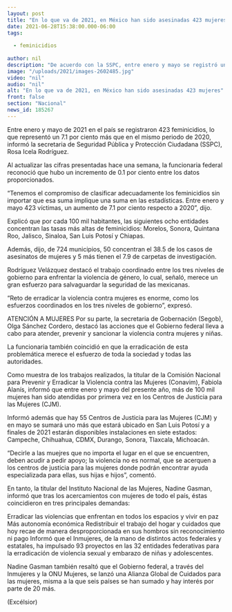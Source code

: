 ```yaml
---
layout: post
title: "En lo que va de 2021, en México han sido asesinadas 423 mujeres"
date: 2021-06-28T15:38:00.000-06:00
tags:
  
  - feminicidios
  
author: nil
description: "De acuerdo con la SSPC, entre enero y mayo se registró un alza de 7.1% de este delito respecto a 2020; Segob, Conavim e Inmujeres destacan acciones para atender violencia de género"
image: "/uploads/2021/images-2602485.jpg"
video: "nil"
audio: "nil"
alt: "En lo que va de 2021, en México han sido asesinadas 423 mujeres"
front: false
section: "Nacional"
news_id: 185267
---
```


Entre enero y mayo de 2021 en el país se registraron 423 feminicidios, lo que representó un 7.1 por ciento más que en el mismo periodo de 2020, informó la secretaria de Seguridad Pública y Protección Ciudadana (SSPC), Rosa Icela Rodríguez.

Al actualizar las cifras presentadas hace una semana, la funcionaria federal reconoció que hubo un incremento de 0.1 por ciento entre los datos proporcionados.

“Tenemos el compromiso de clasificar adecuadamente los feminicidios sin importar que esa suma implique una suma en las estadísticas. Entre enero y mayo 423 víctimas, un aumento de 7.1 por ciento respecto a 2020”, dijo.

Explicó que por cada 100 mil habitantes, las siguientes ocho entidades concentran las tasas más altas de feminicidios: Morelos, Sonora, Quintana Roo, Jalisco, Sinaloa, San Luis Potosí y Chiapas.

Además, dijo, de 724 municipios, 50 concentran el 38.5 de los casos de asesinatos de mujeres y 5 más tienen el 7.9 de carpetas de investigación.

Rodríguez Velázquez destacó el trabajo coordinado entre los tres niveles de gobierno para enfrentar la violencia de género, lo cual, señaló, merece un gran esfuerzo para salvaguardar la seguridad de las mexicanas.

“Reto de erradicar la violencia contra mujeres es enorme, como los esfuerzos coordinados en los tres niveles de gobierno”, expresó.

ATENCIÓN A MUJERES
Por su parte, la secretaria de Gobernación (Segob), Olga Sánchez Cordero, destacó las acciones que el Gobierno federal lleva a cabo para atender, prevenir y sancionar la violencia contra mujeres y niñas.

La funcionaria también coincidió en que la erradicación de esta problemática merece el esfuerzo de toda la sociedad y todas las autoridades.

Como muestra de los trabajos realizados, la titular de la Comisión Nacional para Prevenir y Erradicar la Violencia contra las Mujeres (Conavim), Fabiola Alanís, informó que entre enero y mayo del presente año, más de 100 mil mujeres han sido atendidas por primera vez en los Centros de Justicia para las Mujeres (CJM).

Informó además que hay 55 Centros de Justicia para las Mujeres (CJM) y en mayo se sumará uno más que estará ubicado en San Luis Potosí y a finales de 2021 estarán disponibles instalaciones en siete estados: Campeche, Chihuahua, CDMX, Durango, Sonora, Tlaxcala, Michoacán.


“Decirle a las muejres que no importa el lugar en el que se encuentren, deben acudir a pedir apoyo; la violencia no es normal, que se acerquen a los centros de justicia para las mujeres donde podrán encontrar ayuda especializada para ellas, sus hijas e hijos”, comentó.

En tanto, la titular del Instituto Nacional de las Mujeres, Nadine Gasman, informó que tras los acercamientos con mujeres de todo el país, éstas coincidieron en tres principales demandas:

Erradicar las violencias que enfrentan en todos los espacios y vivir en paz
Más autonomía económica
Redistribuir el trabajo del hogar y cuidados que hoy recae de manera desproporcionada en sus hombros sin reconocimiento ni pago
Informó que el Inmujeres,  de la mano de distintos actos federales y estatales, ha impulsado 93 proyectos en las 32 entidades federativas para la erradicación de violencia sexual y embarazo de niñas y adolescentes.

Nadine Gasman también resaltó que el Gobierno federal, a través del Inmujeres y la ONU Mujeres, se lanzó una Alianza Global de Cuidados para las mujeres, misma a la que seis países se han sumado y hay interés por parte de 20 más.

(Excélsior)